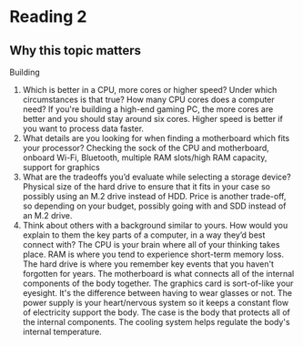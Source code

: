 # Reading 2

## Why this topic matters
Building 

1. Which is better in a CPU, more cores or higher speed? Under which circumstances is that true? How many CPU cores does a computer need? If you're building a high-end gaming PC, the more cores are better and you should stay around six cores. Higher speed is better if you want to process data faster.
2. What details are you looking for when finding a motherboard which fits your processor? Checking the sock of the CPU and motherboard, onboard Wi-Fi, Bluetooth, multiple RAM slots/high RAM capacity, support for graphics
3. What are the tradeoffs you’d evaluate while selecting a storage device? Physical size of the hard drive to ensure that it fits in your case so possibly using an M.2 drive instead of HDD. Price is another trade-off, so depending on your budget, possibly going with and SDD instead of an M.2 drive. 
4. Think about others with a background similar to yours. How would you explain to them the key parts of a computer, in a way they’d best connect with? The CPU is your brain where all of your thinking takes place. RAM is where you tend to experience short-term memory loss. The hard drive is where you remember key events that you haven't forgotten for years. The motherboard is what connects all of the internal components of the body together. The graphics card is sort-of-like your eyesight. It's the difference between having to wear glasses or not. The power supply is your heart/nervous system so it keeps a constant flow of electricity support the body. The case is the body that protects all of the internal components. The cooling system helps regulate the body's internal temperature. 
